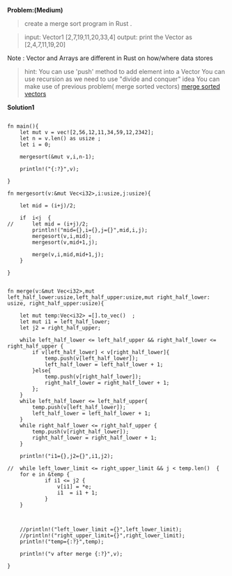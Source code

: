**Problem:(Medium)**

> create a merge sort program in Rust .

> input: Vector1 [2,7,19,11,20,33,4]
> output: print the Vector as [2,4,7,11,19,20]

Note : Vector and Arrays are different in Rust on how/where data stores

>hint: You can use 'push' method to add element into a Vector 
>      You can use recursion as we need to use "divide and conquer" idea
>      You can make use of previous problem( merge sorted vectors)  <a href="rust_merge.md">merge sorted vectors</a>



 
 

**Solution1**

```
 
fn main(){
	let mut v = vec![2,56,12,11,34,59,12,2342];
	let n = v.len() as usize ;
	let i = 0;

	mergesort(&mut v,i,n-1);
	
	println!("{:?}",v);

}

fn mergesort(v:&mut Vec<i32>,i:usize,j:usize){
	
	let mid = (i+j)/2;

	if  i<j  {
//		let mid = (i+j)/2;
		println!("mid={},i={},j={}",mid,i,j);
		mergesort(v,i,mid);
		mergesort(v,mid+1,j);
		
		merge(v,i,mid,mid+1,j);
	}

}

		
fn merge(v:&mut Vec<i32>,mut left_half_lower:usize,left_half_upper:usize,mut right_half_lower: usize, right_half_upper:usize){

	let mut temp:Vec<i32> =[].to_vec()  ;
	let mut i1 = left_half_lower;
	let j2 = right_half_upper;

	while left_half_lower <= left_half_upper && right_half_lower <= right_half_upper {
		if v[left_half_lower] < v[right_half_lower]{
			temp.push(v[left_half_lower]);
			left_half_lower = left_half_lower + 1;
		}else{
		   	temp.push(v[right_half_lower]);
		 	right_half_lower = right_half_lower + 1;
		};
	}
	while left_half_lower <= left_half_upper{
		temp.push(v[left_half_lower]);
		left_half_lower = left_half_lower + 1;
	}
	while right_half_lower <= right_half_upper {
		temp.push(v[right_half_lower]);
		right_half_lower = right_half_lower + 1;
	}

	println!("i1={},j2={}",i1,j2);

//	while left_lower_limit <= right_upper_limit && j < temp.len()  {
	for e in &temp {
			if i1 <= j2 {
				v[i1] = *e;
				i1  = i1 + 1;
			}
	}

	
	
	//println!("left_lower_limit ={}",left_lower_limit);
	//println!("right_upper_limit={}",right_lower_limit);
	println!("temp={:?}",temp);
		
	println!("v after merge {:?}",v);

}






     
```
